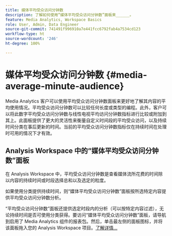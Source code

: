 ```yaml
---
title: 媒体平均受众访问分钟数
description: 了解如何使用“媒体平均受众访问分钟数”面板来______。
feature: Media Analytics, Workspace Basics
role: User, Admin, Data Engineer
source-git-commit: 741491f996910a7e441fcc6792fab4a7534cd123
workflow-type: ht
source-wordcount: '246'
ht-degree: 100%

---
```


# 媒体平均受众访问分钟数 {#media-average-minute-audience}

Media Analytics 客户可以使用平均受众访问分钟数面板来更好地了解其内容的平均使用情况。平均受众访问分钟数可以比较任何长度或类型的编程。此外，客户可以将此数字平均受众访问分钟数与线性电视平均访问分钟数指标进行比较或附加到其上。此面板提供了更大的灵活性来衡量自定义时间段的平均受众访问，以及持续时间分类在事后更新的时间。当前的平均受众访问分钟数指标仅在持续时间在处理时可用的情况下才有效。

## Analysis Workspace 中的“媒体平均受众访问分钟数”面板

在 Analysis Workspace 中，平均受众访问分钟数是查看媒体流所花费的时间除以内容的持续时间或时段选择总和以及选定的粒度。


如果使用分类提供持续时间，则“媒体平均受众访问分钟数”面板按所选特定内容提供平均受众访问分钟数分析。

“平均受众访问分钟数”面板还提供选定时段内的分析（可以按特定内容过滤），无论持续时间是否可使用分类获得。要访问“媒体平均受众访问分钟数”面板，请导航到启用了 Media Analytics 组件的报表包。然后，单击最左侧的面板图标，并将该面板拖入您的 Analysis Workspace 项目。[了解详情...](https://experienceleague.adobe.com/docs/analytics/analyze/analysis-workspace/c-panels/average-minute-audience-panel.html)

<!-- ## DOES THIS APPLY Get Concurrent Viewers via Analytics Reporting API

REVISE You can also get concurrent viewer data for up to 1-month at a time at minute-level granularity using the Analytics Reporting API 2.0.  The reporting API uses the same definition of concurrent viewers as Analysis Workspace.  For more information see [_*Get concurrent viewers JSON report data with Analytics 2.0 APIs*_](/help/media-reports/media-default-reports/get-concurrent-json20.md). -->
